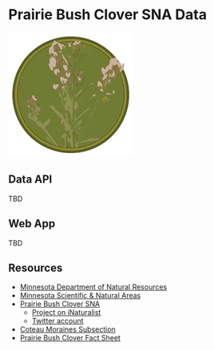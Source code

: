 # Prairie Bush Clover SNA Data

<img src="resources/images/PrairieBushClover-8smooth-4-tiny-buffer.png" />

## Data API

TBD

## Web App

TBD

## Resources

* [Minnesota Department of Natural Resources](http://www.dnr.state.mn.us/index.html)
* [Minnesota Scientific & Natural Areas](http://www.dnr.state.mn.us/snas/index.html)
* [Prairie Bush Clover SNA](http://www.dnr.state.mn.us/snas/detail.html?id=sna01036)
  * [Project on iNaturalist](https://www.inaturalist.org/projects/prairie-bush-clover-sna-data)
  * [Twitter account](https://twitter.com/PBCSNA)
* [Coteau Moraines Subsection](http://www.dnr.state.mn.us/ecs/251Bb/index.html)
* [Prairie Bush Clover Fact Sheet](http://www.fws.gov/midwest/endangered/plants/prairieb.html)

